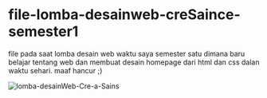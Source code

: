 # file-lomba-desainweb-creSaince-semester1
file pada saat lomba desain web waktu saya semester satu dimana baru belajar tentang web dan membuat desain homepage dari html dan css dalan waktu sehari. maaf hancur ;)

![lomba-desainWeb-Cre-a-Sains](https://github.com/Stephen-Wau/file-lomba-desainweb-creSaince-semester1/assets/85338740/2720cde7-2ff2-46ae-ae92-127a5172a656)
